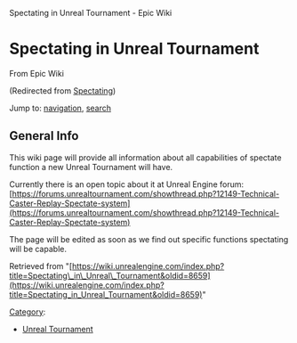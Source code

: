 Spectating in Unreal Tournament - Epic Wiki              

Spectating in Unreal Tournament
===============================

From Epic Wiki

(Redirected from [Spectating](/index.php?title=Spectating&redirect=no "Spectating"))

Jump to: [navigation](#mw-navigation), [search](#p-search)

General Info
------------

This wiki page will provide all information about all capabilities of spectate function a new Unreal Tournament will have.

Currently there is an open topic about it at Unreal Engine forum: [https://forums.unrealtournament.com/showthread.php?12149-Technical-Caster-Replay-Spectate-system](https://forums.unrealtournament.com/showthread.php?12149-Technical-Caster-Replay-Spectate-system)

The page will be edited as soon as we find out specific functions spectating will be capable.

Retrieved from "[https://wiki.unrealengine.com/index.php?title=Spectating\_in\_Unreal\_Tournament&oldid=8659](https://wiki.unrealengine.com/index.php?title=Spectating_in_Unreal_Tournament&oldid=8659)"

[Category](/Special:Categories "Special:Categories"):

*   [Unreal Tournament](/Category:Unreal_Tournament "Category:Unreal Tournament")